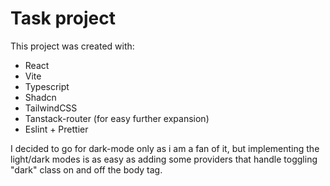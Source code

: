 # Task project

This project was created with:

- React
- Vite
- Typescript
- Shadcn
- TailwindCSS
- Tanstack-router (for easy further expansion)
- Eslint + Prettier

I decided to go for dark-mode only as i am a fan of it, but implementing the light/dark modes is as easy as adding some providers that handle toggling "dark" class on and off the body tag.
